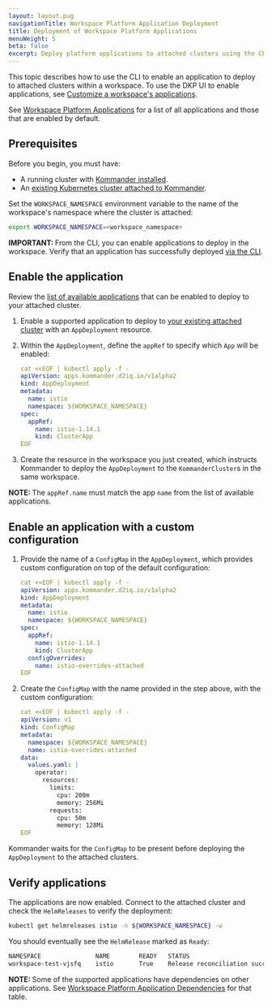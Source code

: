 ```yaml
---
layout: layout.pug
navigationTitle: Workspace Platform Application Deployment
title: Deployment of Workspace Platform Applications
menuWeight: 5
beta: false
excerpt: Deploy platform applications to attached clusters using the CLI
---
```


<!-- markdownlint-disable MD004 MD040 -->

This topic describes how to use the CLI to enable an application to deploy to attached clusters within a workspace.
To use the DKP UI to enable applications, see [Customize a workspace's applications](../../platform-applications#customize-a-workspaces-applications).

See [Workspace Platform Applications](../../platform-applications#workspace-platform-applications) for a list of all applications and those that are enabled by default.

## Prerequisites

Before you begin, you must have:

- A running cluster with [Kommander installed](../../../../install/).
- An [existing Kubernetes cluster attached to Kommander](../../../../clusters/attach-cluster/).

Set the `WORKSPACE_NAMESPACE` environment variable to the name of the workspace's namespace where the cluster is attached:

```bash
export WORKSPACE_NAMESPACE=<workspace_namespace>
```

<p class="message--important"><strong>IMPORTANT: </strong>From the CLI, you can enable applications to deploy in the workspace. Verify that an application has successfully deployed <a href="#verify-applications">via the CLI</a>.</p>

## Enable the application

Review the [list of available applications](../../platform-applications#workspace-platform-applications) that can be enabled to deploy to your attached cluster.

1.  Enable a supported application to deploy to [your existing attached cluster](../../../../clusters/attach-cluster/) with an `AppDeployment` resource.

1.  Within the `AppDeployment`, define the `appRef` to specify which `App` will be enabled:

    ```yaml
    cat <<EOF | kubectl apply -f -
    apiVersion: apps.kommander.d2iq.io/v1alpha2
    kind: AppDeployment
    metadata:
      name: istio
      namespace: ${WORKSPACE_NAMESPACE}
    spec:
      appRef:
        name: istio-1.14.1
        kind: ClusterApp
    EOF
    ```

1.  Create the resource in the workspace you just created, which instructs Kommander to deploy the `AppDeployment` to the `KommanderCluster`s in the same workspace.

<p class="message--note"><strong>NOTE: </strong>The <code>appRef.name</code> must match the app <code>name</code> from the list of available applications.</p>

## Enable an application with a custom configuration

1.  Provide the name of a `ConfigMap` in the `AppDeployment`, which provides custom configuration on top of the default configuration:

    ```yaml
    cat <<EOF | kubectl apply -f -
    apiVersion: apps.kommander.d2iq.io/v1alpha2
    kind: AppDeployment
    metadata:
      name: istio
      namespace: ${WORKSPACE_NAMESPACE}
    spec:
      appRef:
        name: istio-1.14.1
        kind: ClusterApp
      configOverrides:
        name: istio-overrides-attached
    EOF
    ```

1.  Create the `ConfigMap` with the name provided in the step above, with the custom configuration:

    ```yaml
    cat <<EOF | kubectl apply -f -
    apiVersion: v1
    kind: ConfigMap
    metadata:
      namespace: ${WORKSPACE_NAMESPACE}
      name: istio-overrides-attached
    data:
      values.yaml: |
        operator:
          resources:
            limits:
              cpu: 200m
              memory: 256Mi
            requests:
              cpu: 50m
              memory: 128Mi
    EOF
    ```

Kommander waits for the `ConfigMap` to be present before deploying the `AppDeployment` to the attached clusters.

## Verify applications

The applications are now enabled. Connect to the attached cluster and check the `HelmReleases` to verify the deployment:

```bash
kubectl get helmreleases istio -n ${WORKSPACE_NAMESPACE} -w
```

You should eventually see the `HelmRelease` marked as `Ready`:

```sh
NAMESPACE               NAME        READY   STATUS                             AGE
workspace-test-vjsfq    istio       True    Release reconciliation succeeded   7m3s
```

<p class="message--note"><strong>NOTE: </strong>Some of the supported applications have dependencies on other applications. See <a href="../platform-application-dependencies">Workspace Platform Application Dependencies</a> for that table.</p>

